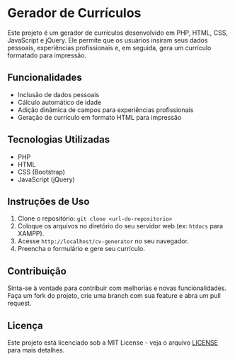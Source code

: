 # Gerador de Currículos

Este projeto é um gerador de currículos desenvolvido em PHP, HTML, CSS, JavaScript e jQuery. Ele permite que os usuários insiram seus dados pessoais, experiências profissionais e, em seguida, gera um currículo formatado para impressão.

## Funcionalidades

- Inclusão de dados pessoais
- Cálculo automático de idade
- Adição dinâmica de campos para experiências profissionais
- Geração de currículo em formato HTML para impressão

## Tecnologias Utilizadas

- PHP
- HTML
- CSS (Bootstrap)
- JavaScript (jQuery)

## Instruções de Uso

1. Clone o repositório: `git clone <url-do-repositorio>`
2. Coloque os arquivos no diretório do seu servidor web (ex: `htdocs` para XAMPP).
3. Acesse `http://localhost/cv-generator` no seu navegador.
4. Preencha o formulário e gere seu currículo.

## Contribuição

Sinta-se à vontade para contribuir com melhorias e novas funcionalidades. Faça um fork do projeto, crie uma branch com sua feature e abra um pull request.

## Licença

Este projeto está licenciado sob a MIT License - veja o arquivo [LICENSE](LICENSE) para mais detalhes.